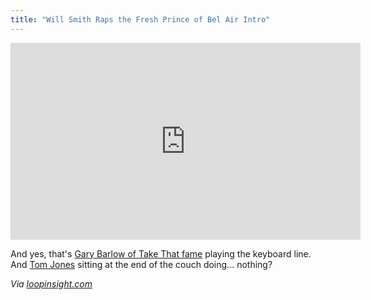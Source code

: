 ```yaml
---
title: "Will Smith Raps the Fresh Prince of Bel Air Intro"
---
```

<p><iframe width="560" height="315" src="https://www.youtube.com/embed/hFjwbKMlmF4" frameborder="0" allowfullscreen></iframe></p>
<p>And yes, that's <a href="https://en.wikipedia.org/wiki/Gary_Barlow">Gary Barlow of Take That fame</a> playing the keyboard line. And <a href="https://en.wikipedia.org/wiki/Tom_Jones_(singer)">Tom Jones</a> sitting at the end of the couch doing... nothing?</p>
<p><em>Via <a href="https://www.loopinsight.com/2012/05/22/will-smith-raps-the-fresh-prince-theme/">loopinsight.com</a></em></p>
